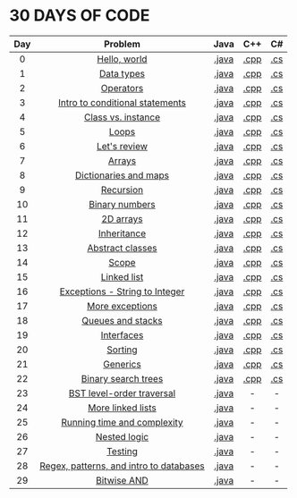 # 30 DAYS OF CODE

|   Day  | Problem                                                                                                 | Java                                                                                                                                                                        | C++                                                                                                                                                          | C#                                                                                                                                                      |
|:------:|:-------------------------------------------------------------------------------------------------------:|:---------------------------------------------------------------------------------------------------------------------------------------------------------------------------:|:------------------------------------------------------------------------------------------------------------------------------------------------------------:|:-------------------------------------------------------------------------------------------------------------------------------------------------------:|
|    0   | [Hello, world](https://www.hackerrank.com/challenges/30-hello-world)                                    | [.java](https://github.com/dimitrietataru/hackerrank/blob/master/30%20days%20of%20code/__%20Java/Day%2000%20-%20Hello%20world.java)                                         | [.cpp](https://github.com/dimitrietataru/hackerrank/blob/master/30%20days%20of%20code/__%20C%2B%2B/Day%2000%20-%20Hello%20world.cpp)                         | [.cs](https://github.com/dimitrietataru/hackerrank/blob/master/30%20days%20of%20code/__%20C%23/Day%2000%20-%20Hello%20world.cs)                         |
|    1   | [Data types](https://www.hackerrank.com/challenges/30-data-types)                                       | [.java](https://github.com/dimitrietataru/hackerrank/blob/master/30%20days%20of%20code/__%20Java/Day%2001%20-%20Data%20types.java)                                          | [.cpp](https://github.com/dimitrietataru/hackerrank/blob/master/30%20days%20of%20code/__%20C%2B%2B/Day%2001%20-%20Data%20types.cpp)                          | [.cs](https://github.com/dimitrietataru/hackerrank/blob/master/30%20days%20of%20code/__%20C%23/Day%2001%20-%20Data%20types.cs)                          |
|    2   | [Operators](https://www.hackerrank.com/challenges/30-operators)                                         | [.java](https://github.com/dimitrietataru/hackerrank/blob/master/30%20days%20of%20code/__%20Java/Day%2002%20-%20Operators.java)                                             | [.cpp](https://github.com/dimitrietataru/hackerrank/blob/master/30%20days%20of%20code/__%20C%2B%2B/Day%2002%20-%20Operators.cpp)                             | [.cs](https://github.com/dimitrietataru/hackerrank/blob/master/30%20days%20of%20code/__%20C%23/Day%2002%20-%20Operators.cs)                             |
|    3   | [Intro to conditional statements](https://www.hackerrank.com/challenges/30-conditional-statements)      | [.java](https://github.com/dimitrietataru/hackerrank/blob/master/30%20days%20of%20code/__%20Java/Day%2003%20-%20Intro%20to%20conditional%20statements.java)                 | [.cpp](https://github.com/dimitrietataru/hackerrank/blob/master/30%20days%20of%20code/__%20C%2B%2B/Day%2003%20-%20Intro%20to%20conditional%20statements.cpp) | [.cs](https://github.com/dimitrietataru/hackerrank/blob/master/30%20days%20of%20code/__%20C%23/Day%2003%20-%20Intro%20to%20conditional%20statements.cs) |
|    4   | [Class vs. instance](https://www.hackerrank.com/challenges/30-class-vs-instance)                        | [.java](https://github.com/dimitrietataru/hackerrank/blob/master/30%20days%20of%20code/__%20Java/Day%2004%20-%20Class%20vs.%20instance.java)                                | [.cpp](https://github.com/dimitrietataru/hackerrank/blob/master/30%20days%20of%20code/__%20C%2B%2B/Day%2004%20-%20Class%20vs.%20instance.cpp)                | [.cs](https://github.com/dimitrietataru/hackerrank/blob/master/30%20days%20of%20code/__%20C%23/Day%2004%20-%20Class%20vs.%20instance.cs)                |
|    5   | [Loops](https://www.hackerrank.com/challenges/30-loops)                                                 | [.java](https://github.com/dimitrietataru/hackerrank/blob/master/30%20days%20of%20code/__%20Java/Day%2005%20-%20Loops.java)                                                 | [.cpp](https://github.com/dimitrietataru/hackerrank/blob/master/30%20days%20of%20code/__%20C%2B%2B/Day%2005%20-%20Loops.cpp)                                 | [.cs](https://github.com/dimitrietataru/hackerrank/blob/master/30%20days%20of%20code/__%20C%23/Day%2005%20-%20Loops.cs)                                 |
|    6   | [Let's review](https://www.hackerrank.com/challenges/30-review-loop)                                    | [.java](https://github.com/dimitrietataru/hackerrank/blob/master/30%20days%20of%20code/__%20Java/Day%2006%20-%20Let's%20review.java)                                        | [.cpp](https://github.com/dimitrietataru/hackerrank/blob/master/30%20days%20of%20code/__%20C%2B%2B/Day%2006%20-%20Let's%20review.cpp)                        | [.cs](https://github.com/dimitrietataru/hackerrank/blob/master/30%20days%20of%20code/__%20C%23/Day%2006%20-%20Let's%20review.cs)                        |
|    7   | [Arrays](https://www.hackerrank.com/challenges/30-arrays)                                               | [.java](https://github.com/dimitrietataru/hackerrank/blob/master/30%20days%20of%20code/__%20Java/Day%2007%20-%20Arrays.java)                                                | [.cpp](https://github.com/dimitrietataru/hackerrank/blob/master/30%20days%20of%20code/__%20C%2B%2B/Day%2007%20-%20Arrays.cpp)                                | [.cs](https://github.com/dimitrietataru/hackerrank/blob/master/30%20days%20of%20code/__%20C%23/Day%2007%20-%20Arrays.cs)                                |
|    8   | [Dictionaries and maps](https://www.hackerrank.com/challenges/30-dictionaries-and-maps)                 | [.java](https://github.com/dimitrietataru/hackerrank/blob/master/30%20days%20of%20code/__%20Java/Day%2008%20-%20Dictionaries%20and%20maps.java)                             | [.cpp](https://github.com/dimitrietataru/hackerrank/blob/master/30%20days%20of%20code/__%20C%2B%2B/Day%2008%20-%20Dictionaries%20and%20maps.cpp)             | [.cs](https://github.com/dimitrietataru/hackerrank/blob/master/30%20days%20of%20code/__%20C%23/Day%2008%20-%20Dictionaries%20and%20maps.cs)             |
|    9   | [Recursion](https://www.hackerrank.com/challenges/30-recursion)                                         | [.java](https://github.com/dimitrietataru/hackerrank/blob/master/30%20days%20of%20code/__%20Java/Day%2009%20-%20Recursion.java)                                             | [.cpp](https://github.com/dimitrietataru/hackerrank/blob/master/30%20days%20of%20code/__%20C%2B%2B/Day%2009%20-%20Recursion.cpp)                             | [.cs](https://github.com/dimitrietataru/hackerrank/blob/master/30%20days%20of%20code/__%20C%23/Day%2009%20-%20Recursion.cs)                             |
|   10   | [Binary numbers](https://www.hackerrank.com/challenges/30-binary-numbers)                               | [.java](https://github.com/dimitrietataru/hackerrank/blob/master/30%20days%20of%20code/__%20Java/Day%2010%20-%20Binary%20numbers.java)                                      | [.cpp](https://github.com/dimitrietataru/hackerrank/blob/master/30%20days%20of%20code/__%20C%2B%2B/Day%2010%20-%20Binary%20numbers.cpp)                      | [.cs](https://github.com/dimitrietataru/hackerrank/blob/master/30%20days%20of%20code/__%20C%23/Day%2010%20-%20Binary%20numbers.cs)                      |
|   11   | [2D arrays](https://www.hackerrank.com/challenges/30-2d-arrays)                                         | [.java](https://github.com/dimitrietataru/hackerrank/blob/master/30%20days%20of%20code/__%20Java/Day%2011%20-%202D%20arrays.java)                                           | [.cpp](https://github.com/dimitrietataru/hackerrank/blob/master/30%20days%20of%20code/__%20C%2B%2B/Day%2011%20-%202D%20arrays.cpp)                           | [.cs](https://github.com/dimitrietataru/hackerrank/blob/master/30%20days%20of%20code/__%20C%23/Day%2011%20-%202D%20arrays.cs)                           |
|   12   | [Inheritance](https://www.hackerrank.com/challenges/30-inheritance)                                     | [.java](https://github.com/dimitrietataru/hackerrank/blob/master/30%20days%20of%20code/__%20Java/Day%2012%20-%20Inheritance.java)                                           | [.cpp](https://github.com/dimitrietataru/hackerrank/blob/master/30%20days%20of%20code/__%20C%2B%2B/Day%2012%20-%20Inheritance.cpp)                           | [.cs](https://github.com/dimitrietataru/hackerrank/blob/master/30%20days%20of%20code/__%20C%23/Day%2012%20-%20Inheritance.cs)                           |
|   13   | [Abstract classes](https://www.hackerrank.com/challenges/30-abstract-classes)                           | [.java](https://github.com/dimitrietataru/hackerrank/blob/master/30%20days%20of%20code/__%20Java/Day%2013%20-%20Abstract%20classes.java)                                    | [.cpp](https://github.com/dimitrietataru/hackerrank/blob/master/30%20days%20of%20code/__%20C%2B%2B/Day%2013%20-%20Abstract%20classes.cpp)                    | [.cs](https://github.com/dimitrietataru/hackerrank/blob/master/30%20days%20of%20code/__%20C%23/Day%2013%20-%20Abstract%20classes.cs)                    |
|   14   | [Scope](https://www.hackerrank.com/challenges/30-scope)                                                 | [.java](https://github.com/dimitrietataru/hackerrank/blob/master/30%20days%20of%20code/__%20Java/Day%2014%20-%20Scope.java)                                                 | [.cpp](https://github.com/dimitrietataru/hackerrank/blob/master/30%20days%20of%20code/__%20C%2B%2B/Day%2014%20-%20Scope.cpp)                                 | [.cs](https://github.com/dimitrietataru/hackerrank/blob/master/30%20days%20of%20code/__%20C%23/Day%2014%20-%20Scope.cs)                                 |
|   15   | [Linked list](https://www.hackerrank.com/challenges/30-linked-list)                                     | [.java](https://github.com/dimitrietataru/hackerrank/blob/master/30%20days%20of%20code/__%20Java/Day%2015%20-%20Linked%20list.java)                                         | [.cpp](https://github.com/dimitrietataru/hackerrank/blob/master/30%20days%20of%20code/__%20C%2B%2B/Day%2015%20-%20Linked%20list.cpp)                         | [.cs](https://github.com/dimitrietataru/hackerrank/blob/master/30%20days%20of%20code/__%20C%23/Day%2015%20-%20Linked%20list.cs)                         |
|   16   | [Exceptions - String to Integer](https://www.hackerrank.com/challenges/30-exceptions-string-to-integer) | [.java](https://github.com/dimitrietataru/hackerrank/blob/master/30%20days%20of%20code/__%20Java/Day%2016%20-%20Exceptions%20(String%20to%20Integer).java)                  | [.cpp](https://github.com/dimitrietataru/hackerrank/blob/master/30%20days%20of%20code/__%20C%2B%2B/Day%2016%20-%20Exceptions%20(String%20to%20Integer).cpp)  | [.cs](https://github.com/dimitrietataru/hackerrank/blob/master/30%20days%20of%20code/__%20C%23/Day%2016%20-%20Exceptions%20(String%20to%20Integer).cs)  |
|   17   | [More exceptions](https://www.hackerrank.com/challenges/30-more-exceptions)                             | [.java](https://github.com/dimitrietataru/hackerrank/blob/master/30%20days%20of%20code/__%20Java/Day%2017%20-%20More%20exceptions.java)                                     | [.cpp](https://github.com/dimitrietataru/hackerrank/blob/master/30%20days%20of%20code/__%20C%2B%2B/Day%2017%20-%20More%20exceptions.cpp)                     | [.cs](https://github.com/dimitrietataru/hackerrank/blob/master/30%20days%20of%20code/__%20C%23/Day%2017%20-%20More%20exceptions.cs)                     |
|   18   | [Queues and stacks](https://www.hackerrank.com/challenges/30-queues-stacks)                             | [.java](https://github.com/dimitrietataru/hackerrank/blob/master/30%20days%20of%20code/__%20Java/Day%2018%20-%20Queues%20and%20stacks.java)                                 | [.cpp](https://github.com/dimitrietataru/hackerrank/blob/master/30%20days%20of%20code/__%20C%2B%2B/Day%2018%20-%20Queues%20and%20stacks.cpp)                 | [.cs](https://github.com/dimitrietataru/hackerrank/blob/master/30%20days%20of%20code/__%20C%23/Day%2018%20-%20Queues%20and%20stacks.cs)                 |
|   19   | [Interfaces](https://www.hackerrank.com/challenges/30-interfaces)                                       | [.java](https://github.com/dimitrietataru/hackerrank/blob/master/30%20days%20of%20code/__%20Java/Day%2019%20-%20Interfaces.java)                                            | [.cpp](https://github.com/dimitrietataru/hackerrank/blob/master/30%20days%20of%20code/__%20C%2B%2B/Day%2019%20-%20Interfaces.cpp)                            | [.cs](https://github.com/dimitrietataru/hackerrank/blob/master/30%20days%20of%20code/__%20C%23/Day%2019%20-%20Interfaces.cs)                            |
|   20   | [Sorting](https://www.hackerrank.com/challenges/30-sorting)                                             | [.java](https://github.com/dimitrietataru/hackerrank/blob/master/30%20days%20of%20code/__%20Java/Day%2020%20-%20Sorting.java)                                               | [.cpp](https://github.com/dimitrietataru/hackerrank/blob/master/30%20days%20of%20code/__%20C%2B%2B/Day%2020%20-%20Sorting.cpp)                               | [.cs](https://github.com/dimitrietataru/hackerrank/blob/master/30%20days%20of%20code/__%20C%23/Day%2020%20-%20Sorting.cs)                               |
|   21   | [Generics](https://www.hackerrank.com/challenges/30-generics)                                           | [.java](https://github.com/dimitrietataru/hackerrank/blob/master/30%20days%20of%20code/__%20Java/Day%2021%20-%20Generics.java)                                              | [.cpp](https://github.com/dimitrietataru/hackerrank/blob/master/30%20days%20of%20code/__%20C%2B%2B/Day%2021%20-%20Generics.cpp)                              | [.cs](https://github.com/dimitrietataru/hackerrank/blob/master/30%20days%20of%20code/__%20C%23/Day%2021%20-%20Generics.cs)                              |
|   22   | [Binary search trees](https://www.hackerrank.com/challenges/30-binary-search-trees)                     | [.java](https://github.com/dimitrietataru/hackerrank/blob/master/30%20days%20of%20code/__%20Java/Day%2022%20-%20Binary%20search%20trees.java)                               | [.cpp](https://github.com/dimitrietataru/hackerrank/blob/master/30%20days%20of%20code/__%20C%2B%2B/Day%2022%20-%20Binary%20search%20trees.cpp)               | [.cs](https://github.com/dimitrietataru/hackerrank/blob/master/30%20days%20of%20code/__%20C%23/Day%2022%20-%20Binary%20search%20trees.cs)               |
|   23   | [BST level-order traversal](https://www.hackerrank.com/challenges/30-binary-trees)                      | [.java](https://github.com/dimitrietataru/hackerrank/blob/master/30%20days%20of%20code/__%20Java/Day%2023%20-%20BST%20level-order%20traversal.java)                         | -                                                                                                                                                            | -                                                                                                                                                       |
|   24   | [More linked lists](https://www.hackerrank.com/challenges/30-linked-list-deletion)                      | [.java](https://github.com/dimitrietataru/hackerrank/blob/master/30%20days%20of%20code/__%20Java/Day%2024%20-%20More%20linked%20lists.java)                                 | -                                                                                                                                                            | -                                                                                                                                                       |
|   25   | [Running time and complexity](https://www.hackerrank.com/challenges/30-running-time-and-complexity)     | [.java](https://github.com/dimitrietataru/hackerrank/blob/master/30%20days%20of%20code/__%20Java/Day%2025%20-%20Running%20time%20and%20complexity.java)                     | -                                                                                                                                                            | -                                                                                                                                                       |
|   26   | [Nested logic](https://www.hackerrank.com/challenges/30-nested-logic)                                   | [.java](https://github.com/dimitrietataru/hackerrank/blob/master/30%20days%20of%20code/__%20Java/Day%2026%20-%20Nested%20logic.java)                                        | -                                                                                                                                                            | -                                                                                                                                                       |
|   27   | [Testing](https://www.hackerrank.com/challenges/30-testing)                                             | [.java](https://github.com/dimitrietataru/hackerrank/blob/master/30%20days%20of%20code/__%20Java/Day%2027%20-%20Testing.java)                                               | -                                                                                                                                                            | -                                                                                                                                                       |
|   28   | [Regex, patterns, and intro to databases](https://www.hackerrank.com/challenges/30-regex-patterns)      | [.java](https://github.com/dimitrietataru/hackerrank/blob/master/30%20days%20of%20code/__%20Java/Day%2028%20-%20Regex%2C%20patterns%2C%20and%20intro%20to%20databases.java) | -                                                                                                                                                            | -                                                                                                                                                       |
|   29   | [Bitwise AND](https://www.hackerrank.com/challenges/30-bitwise-and)                                     | [.java](https://github.com/dimitrietataru/hackerrank/blob/master/30%20days%20of%20code/__%20Java/Day%2029%20-%20Bitwise%20AND.java)                                         | -                                                                                                                                                            | -                                                                                                                                                       |
